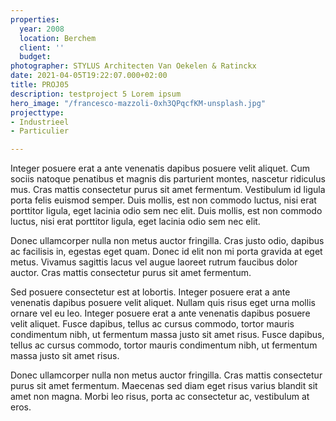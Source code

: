 ```yaml
---
properties:
  year: 2008
  location: Berchem
  client: ''
  budget:
photographer: STYLUS Architecten Van Oekelen & Ratinckx
date: 2021-04-05T19:22:07.000+02:00
title: PROJ05
description: testproject 5 Lorem ipsum
hero_image: "/francesco-mazzoli-0xh3QPqcfKM-unsplash.jpg"
projecttype:
- Industrieel
- Particulier

---
```

Integer posuere erat a ante venenatis dapibus posuere velit aliquet. Cum sociis natoque penatibus et magnis dis parturient montes, nascetur ridiculus mus. Cras mattis consectetur purus sit amet fermentum. Vestibulum id ligula porta felis euismod semper. Duis mollis, est non commodo luctus, nisi erat porttitor ligula, eget lacinia odio sem nec elit. Duis mollis, est non commodo luctus, nisi erat porttitor ligula, eget lacinia odio sem nec elit.

Donec ullamcorper nulla non metus auctor fringilla. Cras justo odio, dapibus ac facilisis in, egestas eget quam. Donec id elit non mi porta gravida at eget metus. Vivamus sagittis lacus vel augue laoreet rutrum faucibus dolor auctor. Cras mattis consectetur purus sit amet fermentum.

Sed posuere consectetur est at lobortis. Integer posuere erat a ante venenatis dapibus posuere velit aliquet. Nullam quis risus eget urna mollis ornare vel eu leo. Integer posuere erat a ante venenatis dapibus posuere velit aliquet. Fusce dapibus, tellus ac cursus commodo, tortor mauris condimentum nibh, ut fermentum massa justo sit amet risus. Fusce dapibus, tellus ac cursus commodo, tortor mauris condimentum nibh, ut fermentum massa justo sit amet risus.

Donec ullamcorper nulla non metus auctor fringilla. Cras mattis consectetur purus sit amet fermentum. Maecenas sed diam eget risus varius blandit sit amet non magna. Morbi leo risus, porta ac consectetur ac, vestibulum at eros.
